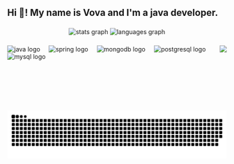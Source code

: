 <h2 align="left">Hi 👋! My name is Vova and I'm a java developer.</h2>

###

<div align="center">
  <img src="https://github-readme-stats.vercel.app/api?username=KovachVolodymer&hide_title=false&hide_rank=false&show_icons=true&include_all_commits=true&count_private=true&disable_animations=false&theme=dracula&locale=en&hide_border=false" height="150" alt="stats graph"  />
  <img src="https://github-readme-stats.vercel.app/api/top-langs?username=KovachVolodymer&locale=en&hide_title=false&layout=compact&card_width=320&langs_count=5&theme=dracula&hide_border=false" height="150" alt="languages graph"  />
</div>

###

<img align="right" height="150" src="https://i.imgflip.com/65efzo.gif"  />

###

<div align="left">
  <img src="https://cdn.jsdelivr.net/gh/devicons/devicon/icons/java/java-original.svg" height="30" alt="java logo"  />
  <img width="12" />
  <img src="https://cdn.jsdelivr.net/gh/devicons/devicon/icons/spring/spring-original.svg" height="30" alt="spring logo"  />
  <img width="12" />
  <img src="https://cdn.jsdelivr.net/gh/devicons/devicon/icons/mongodb/mongodb-original.svg" height="30" alt="mongodb logo"  />
  <img width="12" />
  <img src="https://cdn.jsdelivr.net/gh/devicons/devicon/icons/postgresql/postgresql-original.svg" height="30" alt="postgresql logo"  />
  <img width="12" />
  <img src="https://cdn.jsdelivr.net/gh/devicons/devicon/icons/mysql/mysql-original.svg" height="30" alt="mysql logo"  />
</div>

###

<br clear="both">

<picture>
  <source media="(prefers-color-scheme: dark)" srcset="https://raw.githubusercontent.com/KovachVolodymer/KovachVolodymer/output/github-snake-dark.svg" />
  <source media="(prefers-color-scheme: light)" srcset="https://raw.githubusercontent.com/KovachVolodymer/KovachVolodymer/output/github-snake.svg" />
  <img alt="github-snake" src="https://raw.githubusercontent.com/KovachVolodymer/KovachVolodymer/output/github-snake.svg" />
</picture>

###
